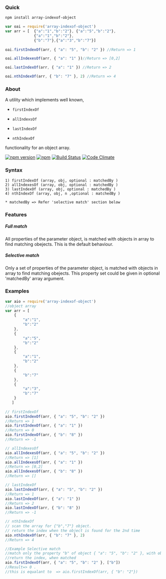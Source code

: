 ### Quick

```sh
npm install array-indexof-object
```
```javascript
var oai = require('array-indexof-object')
var arr = [  {"a":"1","b":"2"}, {"a":"5","b":"2"},
             {"a":"1","b":"2"},
             {"b":"7"},{"a":"3","b":"7"}]
 
oai.firstIndexOf(arr, { "a": "5", "b": "2" }) //Return => 1

oai.allIndexesOf(arr, { "a": "1" })//Return => [0,2]

oai.lastIndexOf(arr, { "a": "1" }) //Return => 2

oai.nthIndexOf(arr, { "b": "7" }, 2) //Return => 4
```
### About 

A utility which implements well known,

- `firstIndexOf`

- `allIndexsOf` 

- `lastIndexOf` 

- `nthIndexOf`

functionality for an object array.

[![npm version](https://badge.fury.io/js/array-indexof-object.svg)](https://badge.fury.io/js/array-indexof-object)
[![npm](https://img.shields.io/npm/dw/array-indexof-object.svg)](https://www.npmjs.com/package/array-indexof-object)
[![Build Status](https://travis-ci.org/dim912/Object-Array-IndexOf.svg?branch=master)](https://travis-ci.org/dim912/Object-Array-IndexOf)
[![Code Climate](https://codeclimate.com/github/dim912/Object-Array-IndexOf/badges/gpa.svg)](https://codeclimate.com/github/dim912/Object-Array-IndexOf)

### Syntax

```
1) firstIndexOf (array, obj, optional : matchedBy )
2) allIndexesOf (array, obj, optional : matchedBy )
3) lastIndexOf (array, obj, optional : matchedBy )
4) nthIndexOf (array, obj, n ,optional : matchedBy )

* matchedBy => Refer 'selective match' section below
```

### Features

##### Full match
All properties of the parameter object, is matched with objects in array to find matching obejects. This is the default behaviour.

##### Selective match
Only a set of properties of the parameter object, is matched with objects in array to find matching obejects. This property set could be given in optional 'matchedBy' array argument.

### Examples

```javascript
var aio = require('array-indexof-object')
//object array
var arr = [ 
    {
        "a":"1",
        "b":"2"
    },
    {
        "a":"5",
        "b":"2"
    },
    {
        "a":"1",
        "b":"2"
    },
    {
        "b":"7"
    },
    {
        "a":"3",
        "b":"7"
    }
   ]
 
// firstIndexOf 
aio.firstIndexOf(arr, { "a": "5", "b": "2" })
//Return => 1
aio.firstIndexOf(arr, { "a": "1" })
//Return => 0
aio.firstIndexOf(arr, { "b": "8" }) 
//Return => -1

// allIndexesOf 
aio.allIndexesOf(arr, { "a": "5", "b": "2" }) 
//Return => [1]
aio.allIndexesOf(arr, { "a": "1" })
//Return => [0,2]
aio.allIndexesOf(arr, { "b": "8" }) 
//Return => []

// lastIndexOf 
aio.lastIndexOf(arr, { "a": "5", "b": "2" })
//Return => 1
aio.lastIndexOf(arr, { "a": "1" })
//Return => 2
aio.lastIndexOf(arr, { "b": "8" }) 
//Return => -1

// nthIndexOf 
// scan the array for {"b","7"} object.
// return the index when the object is found for the 2nd time
aio.nthIndexOf(arr, { "b": "7" }, 2)
//Return => 4

//Example Selective match
//match only the property "b" of object { "a": "5", "b": "2" }, with objects in array.
//return the index, when matched
aio.firstIndexOf(arr, { "a": "5", "b": "2" }, ["b"])
//Result=> 0 . 
//this is equalant to  => aio.firstIndexOf(arr, { "b": "2"})

```